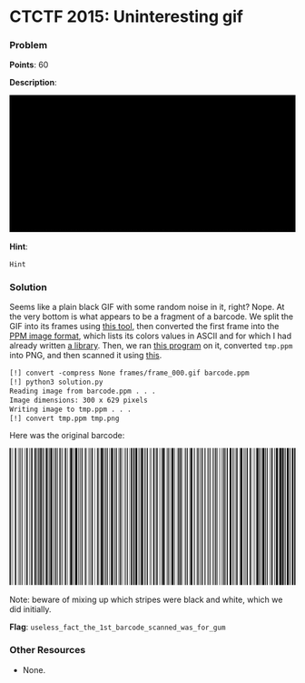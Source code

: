 # CTCTF 2015: Uninteresting gif

### Problem

**Points**: 60

**Description**: 

![](uninteresting_gif.gif)

**Hint**: 

```
Hint
```

### Solution

Seems like a plain black GIF with some random noise in it, right? Nope. At the very bottom is what appears to be a fragment of a barcode. We split the GIF into its frames using [this tool](http://ezgif.com/split), then converted the first frame into the [PPM image format](http://en.wikipedia.org/wiki/Netpbm_format), which lists its colors values in ASCII and for which I had already written [a library](imagelib.py). Then, we ran [this program](solution.py) on it, converted `tmp.ppm` into PNG, and then scanned it using [this](http://online-barcode-reader.inliteresearch.com/).

```
[!] convert -compress None frames/frame_000.gif barcode.ppm
[!] python3 solution.py 
Reading image from barcode.ppm . . . 
Image dimensions: 300 x 629 pixels
Writing image to tmp.ppm . . . 
[!] convert tmp.ppm tmp.png
```

Here was the original barcode: 

![](tmp.png)

Note: beware of mixing up which stripes were black and white, which we did initially.

**Flag**: `useless_fact_the_1st_barcode_scanned_was_for_gum`

### Other Resources

* None.
